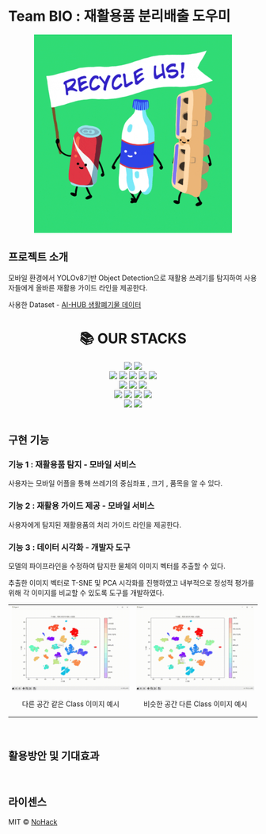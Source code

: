 # Team BIO : 재활용품 분리배출 도우미

<p align="center">
  <img src="./images/move_garbage.gif" alt="thumbnail" width="400"/>
</p>


## 프로젝트 소개

모바일 환경에서 YOLOv8기반 Object Detection으로 재활용 쓰레기를 탐지하여 사용자들에게 올바른 재활용 가이드 라인을 제공한다.

사용한 Dataset - [AI-HUB 생활폐기물 데이터 ](https://aihub.or.kr/aihubdata/data/view.do?currMenu=115&topMenu=100&aihubDataSe=realm&dataSetSn=71385)


<div align=center><h1>📚 OUR STACKS</h1></div>  <div align=center>  <img src="https://img.shields.io/badge/python-3776AB?style=for-the-badge&logo=python&logoColor=white"> <img src="https://img.shields.io/badge/java-007396?style=for-the-badge&logo=java&logoColor=white">     <br>  
<img src="https://img.shields.io/badge/pytorch-EE4C2C?style=for-the-badge&logo=pytorch&logoColor=white"> <img src="https://img.shields.io/badge/opencv-5C3EE8?style=for-the-badge&logo=opencv&logoColor=white">  <img src="https://img.shields.io/badge/FASTAI-40AEF0?style=for-the-badge&logo=&logoColor=white"> <img src="https://img.shields.io/badge/yolo-21375A?style=for-the-badge&logo=yolo&logoColor=white"> <img src="https://img.shields.io/badge/ultralytics-2D50A5?style=for-the-badge&logo=ultralytics&logoColor=white">  <br>  
 <img src="https://img.shields.io/badge/linux-FCC624?style=for-the-badge&logo=linux&logoColor=black">  <img src="https://img.shields.io/badge/aws EC2-FF9900?style=for-the-badge&logo=amazonec2&logoColor=white">
<img src="https://img.shields.io/badge/aws S3-569A31?style=for-the-badge&logo=amazons3&logoColor=white"> <br>  <img src="https://img.shields.io/badge/github-181717?style=for-the-badge&logo=github&logoColor=white">  <img src="https://img.shields.io/badge/git-F05032?style=for-the-badge&logo=git&logoColor=white">  <img src="https://img.shields.io/badge/slack-4A154B?style=for-the-badge&logo=slack&logoColor=white"> <img src="https://img.shields.io/badge/notion-000000?style=for-the-badge&logo=notion&logoColor=white"> <br>  
<img src="https://img.shields.io/badge/android-68A51C?style=for-the-badge&logo=android&logoColor=white"> <img src="https://img.shields.io/badge/androidstudio-3DDC84?style=for-the-badge&logo=androidstudio&logoColor=white"> <br>  

</div>
  
<br>

## 구현 기능

### 기능 1 : 재활용품 탐지 - 모바일 서비스

사용자는 모바일 어플을 통해 쓰레기의 중심좌표 , 크기 , 품목을 알 수 있다.

### 기능 2 : 재활용 가이드 제공 - 모바일 서비스

사용자에게 탐지된 재활용품의 처리 가이드 라인을 제공한다.

### 기능 3 : 데이터 시각화 - 개발자 도구

모델의 파이프라인을 수정하여 탐지한 물체의 이미지 벡터를 추출할 수 있다.

추출한 이미지 벡터로 T-SNE 및 PCA 시각화를 진행하였고 내부적으로 정성적 평가를 위해 각 이미지를 비교할 수 있도록 도구를 개발하였다.

<table>
  <tr>
    <td>
      <div style="text-align: center;">
        <img src="./images/tsne_sameClass.gif" alt="thumbnail" width="400"/>
        <p>다른 공간 같은 Class 이미지 예시</p>
      </div>
    </td>
    <td>
      <div style="text-align: center;">
        <img src="./images/tsne_dffClass.gif" alt="thumbnail" width="400"/>
        <p>비슷한 공간 다른 Class 이미지 예시</p>
      </div>
    </td>
  </tr>
</table>




<br>

## 활용방안 및 기대효과

<p align="justify">

</p>

<br>

## 라이센스

MIT &copy; [NoHack](mailto:lbjp114@gmail.com)

<!-- Stack Icon Refernces -->

